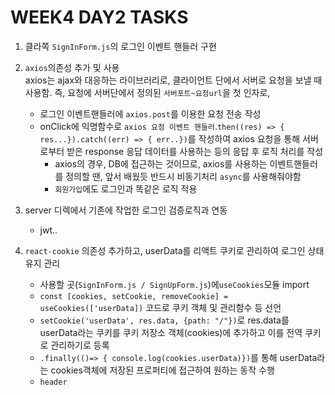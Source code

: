 # WEEK4 DAY2 TASKS

1. 클라쪽 `SignInForm.js`의 로그인 이벤트 핸들러 구현 

2. `axios`의존성 추가 및 사용<br>
axios는 ajax와 대응하는 라이브러리로, 클라이언트 단에서 서버로 요청을 보낼 때 사용함. 즉, 요청에 서버단에서 정의된 `서버포트~요청url`을 첫 인자로,  
    - 로그인 이벤트핸들러에 `axios.post`를 이용한 요청 전송 작성
    - onClick에 익명함수로 `axios 요청 이벤트 핸들러`.`then((res) => { res...}).catch((err) => { err..})`를 작성하여 axios 요청을 통해 서버로부터 받은 response 응답 데이터를 사용하는 등의 응답 후 로직 처리를 작성 
      - axios의 경우, DB에 접근하는 것이므로, axios를 사용하는 이벤트핸들러를 정의할 땐, 앞서 배웠듯 반드시 비동기처리 `async`를 사용해줘야함
      - `회원가입`에도 로그인과 똑같은 로직 적용
   
3. server 디렉에서 기존에 작업한 로그인 검증로직과 연동
    - jwt..

4. `react-cookie` 의존성 추가하고, userData를 리액트 쿠키로 관리하여 로그인 상태 유지 관리
    - 사용할 곳(`SignInForm.js / SignUpForm.js`)에`useCookies`모듈 import
    - `const [cookies, setCookie, removeCookie] = useCookies(['userData])` 코드로 쿠키 객체 및 관리함수 등 선언 
    - `setCookie('userData', res.data, {path: "/"})`로 res.data를 userData라는 쿠키를 쿠키 저장소 객체(cookies)에 추가하고 이를 전역 쿠키로 관리하기로 등록
    - `.finally(()=> { console.log(cookies.userData)})`를 통해 userData라는 cookies객체에 저장된 프로퍼티에 접근하여 원하는 동작 수행
    - `header`
